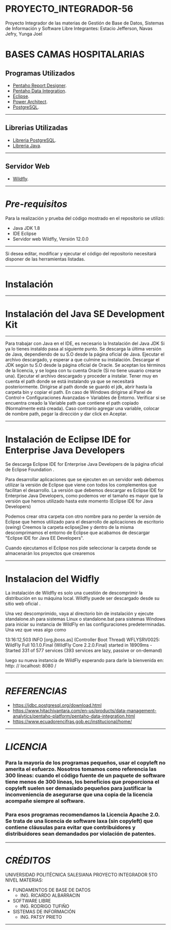 # PROYECTO_INTEGRADOR-56
Proyecto Integrador de las materias de Gestión de Base de Datos, Sistemas de Información y Software Libre Integrantes: Estacio Jefferson, Navas Jefry, Yunga Joel


BASES CAMAS HOSPITALARIAS
=======

Programas Utilizados 
-----------

  * [Pentaho Report Designer](https://sourceforge.net/projects/pentaho/files/Report%20Designer/).
  * [Pentaho Data Integration](https://www.hitachivantara.com/en-us/products/data-management-analytics/pentaho-platform/pentaho-data-integration.html).
  * [Eclipse](https://www.eclipse.org/downloads/).
  * [Power Architect](https://www.youwindowsworld.com/en/downloads/software/development/sql-power-architect).
  * [PostgreSQL](https://www.postgresql.org/download/).
  

***
Librerias Utilizadas
-----------

  * [Libreria PostgreSQL](https://jdbc.postgresql.org/download.html).
  * [Libreria Java](https://www.java.com/es/download/faq/develop.xml).
 
 
***
Servidor Web
-----------

  * [Wildfly](https://wildfly.org/downloads/).
  
 
 
***

# _Pre-requisitos_ 
Para la realización y prueba del código mostrado en el repositorio se utilizó:

 * Java JDK 1.8
 * IDE Eclipse
 * Servidor web Wildfly, Versión 12.0.0

***

Si desea editar, modificar y ejecutar el código del repositorio necesitará disponer de las herramientas listadas.

***

# Instalación

***

# Instalación del Java SE Development Kit

***

Para trabajar con Java en el IDE, es necesario la Instalación del Java JDK
Si ya lo tienes instaldo pasa al siguiente punto.
Se descarga la última versión de Java, dependiendo de su S.O desde la página oficial de Java.
Ejecutar el archivo descargado, y esperar a que culmine su instalación.
Descargar el JDK según tu S.O desde la página oficial de Oracle.
Se aceptan los términos de la licencia, y se logea con tu cuenta Oracle (Si no tiene usuario crearse una).
Ejecutar el archivo descargado y proceder a instalar. Tener muy en cuenta el path donde se está instalando ya que se necesitará posteriormente.
Dirigirse al path donde se guardó el jdk, abrir hasta la carpeta bin y copiar el path.
En caso de Windows dirigirse al Panel de Control-> Configuraciones Avanzadas-> Variables de Entorno. Verificar si se encuentra creado la Variable path que contiene el path copiado (Normalmente está creada). Caso contrario agregar una variable, colocar de nombre path, pegar la dirección y dar click en Aceptar.

***

# Instalación de Eclipse IDE for Enterprise Java Developers

Se descarga Eclipse IDE for Enterprise Java Developers de la página oficial de Eclipse Foundation .

Para desarrollar aplicaciones que se ejecuten en un servidor web debemos utilizar la versión de Eclipse que viene con todos los complementos que facilitan el desarrollo.
La versión que debemos descargar es Eclipse IDE for Enterprise Java Developers, como podemos ver el tamaño es mayor que la versión que hemos utilizado hasta este momento (Eclipse IDE for Java Developers)

Podemos crear otra carpeta con otro nombre para no perder la versión de Eclipse que hemos utilizado para el desarrollo de aplicaciones de escritorio (swing)
Creemos la carpeta eclipsej2ee y dentro de la misma descomprimamos el entorno de Eclipse que acabamos de descargar "Eclipse IDE for Java EE Developers".

Cuando ejecutamos el Eclipse nos pide seleccionar la carpeta donde se almacenarán los proyectos que crearemos


***

# Instalacion del Widfly 

La instalación de Wildfly es solo una cuestión de descomprimir la distribución en su máquina local. Wildfly puede ser descargado desde su sitio web oficial .

Una vez descomprimido, vaya al directorio bin de instalación y ejecute standalone.sh para sistemas Linux o standalone.bat para sistemas Windows para iniciar su instancia de WildFly en las configuraciones predeterminadas. Una vez que veas algo como

13:16:12,503 INFO  [org.jboss.as] (Controller Boot Thread) WFLYSRV0025: WildFly Full 10.1.0.Final (WildFly Core 2.2.0.Final) started in 18909ms - Started 331 of 577 services (393 services are lazy, passive or on-demand)

luego su nueva instancia de WildFly esperando para darle la bienvenida en: http: // localhost: 8080 /


***

#  _REFERENCIAS_
* https://jdbc.postgresql.org/download.html
* https://www.hitachivantara.com/en-us/products/data-management-analytics/pentaho-platform/pentaho-data-integration.html
* https://www.ecuadorencifras.gob.ec/institucional/home/

***

#  _LICENCIA_
### Para la mayoría de los programas pequeños, usar el copyleft no amerita el esfuerzo. Nosotros tomamos como referencia las 300 líneas: cuando el código fuente de un paquete de software tiene menos de 300 líneas, los beneficios que proporciona el copyleft suelen ser demasiado pequeños para justificar la inconveniencia de asegurarse que una copia de la licencia acompañe siempre al software.

### Para esos programas recomendamos la Licencia Apache 2.0. Se trata de una licencia de software laxa (sin copyleft) que contiene cláusulas para evitar que contribuidores y distribuidores sean demandados por violación de patentes.
***

#  _CRÉDITOS_
 UNIVERSIDAD POLITÉCNICA SALESIANA 
 PROYECTO INTEGRADOR
 5TO NIVEL
 MATERIAS: 
 * FUNDAMENTOS DE BASE DE DATOS
    - ING. RICARDO ALBARRACIN 
 * SOFTWARE LIBRE
    - ING. RODRIGO TUFIÑO  
 * SISTEMAS DE INFORMACIÓN
    - ING. PATSY PRIETO   

***


